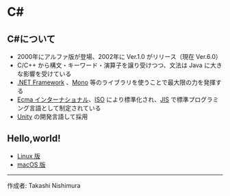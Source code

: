 # C# 

## C#について

* 2000年にアルファ版が登場、2002年に Ver.1.0 がリリース（現在 Ver.6.0）
* C/C++ から構文・キーワード・演算子を譲り受けつつ、文法は Java に大きな影響を受けている
* [.NET Framework](https://ja.wikipedia.org/wiki/.NET_Framework) 、[Mono](http://bit.ly/2l5Mzx1) 等のライブラリを使うことで最大限の力を発揮する
* [Ecma インターナショナル](http://bit.ly/2lLMUZZ)、[ISO](http://bit.ly/1VLZ5lB) により標準化され、[JIS](http://bit.ly/2lQk5vD) で標準プログラミング言語として制定されている
* [Unity](http://bit.ly/2l5GJMb) の開発言語して採用

## Hello,world!

* [Linux 版](https://github.com/TakashiNishimura/HelloWorld/blob/master/C%23/C%23_linux.md)
* [macOS 版](https://github.com/TakashiNishimura/HelloWorld/blob/master/C%23/C%23_mac.md)

***
作成者: Takashi Nishimura